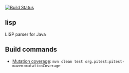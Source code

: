 [![Build Status](https://secure.travis-ci.org/avh4/lisp-parser.png?branch=master)](http://travis-ci.org/avh4/lisp-parser)

## lisp

LISP parser for Java

## Build commands

* [Mutation coverage](http://pitest.org/): `mvn clean test org.pitest:pitest-maven:mutationCoverage`
